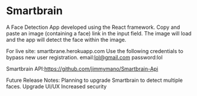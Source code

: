 # Smartbrain
A Face Detection App developed using the React framework. Copy and paste an image (containing a face) link in the input field.  The image will load and the app will detect the face within the image. 

For live site: smartbrane.herokuapp.com
Use the following credentials to bypass new user registration.
email:lol@gmail.com
password:lol

Smartbrain API:https://github.com/jimmymano/Smartbrain-Api

Future Release Notes:
Planning to upgrade Smartbrain to detect multiple faces.
Upgrade UI/UX 
Increased security 

